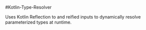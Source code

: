 #Kotlin-Type-Resolver

Uses Kotlin Reflection to and reified inputs to dynamically resolve parameterized types at runtime.